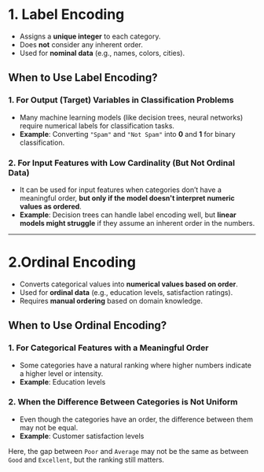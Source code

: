 # **1. Label Encoding**

- Assigns a **unique integer** to each category.  
- Does **not** consider any inherent order.  
- Used for **nominal data** (e.g., names, colors, cities).  


## **When to Use Label Encoding?**

### **1. For Output (Target) Variables in Classification Problems**
- Many machine learning models (like decision trees, neural networks) require numerical labels for classification tasks.
- **Example**: Converting `"Spam"` and `"Not Spam"` into **0** and **1** for binary classification.

### **2. For Input Features with Low Cardinality (But Not Ordinal Data)**
- It can be used for input features when categories don’t have a meaningful order, **but only if the model doesn't interpret numeric values as ordered**.
- **Example**: Decision trees can handle label encoding well, but **linear models might struggle** if they assume an inherent order in the numbers.

---

# **2.Ordinal Encoding**

- Converts categorical values into **numerical values based on order**.  
- Used for **ordinal data** (e.g., education levels, satisfaction ratings).  
- Requires **manual ordering** based on domain knowledge.


## **When to Use Ordinal Encoding?**

### **1. For Categorical Features with a Meaningful Order**
- Some categories have a natural ranking where higher numbers indicate a higher level or intensity.  
- **Example**: Education levels


### **2. When the Difference Between Categories is Not Uniform**
- Even though the categories have an order, the difference between them may not be equal.  
- **Example**: Customer satisfaction levels  

Here, the gap between `Poor` and `Average` may not be the same as between `Good` and `Excellent`, but the ranking still matters.


